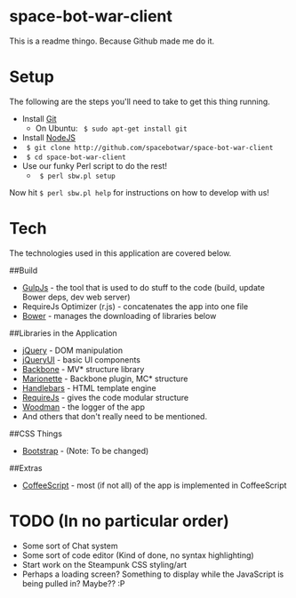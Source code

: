 space-bot-war-client
====================

This is a readme thingo. Because Github made me do it.

Setup
=====

The following are the steps you'll need to take to get this thing running.

- Install [Git](http://git-scm.com)
    - On Ubuntu: ` $ sudo apt-get install git`
- Install [NodeJS](http://nodejs.org)
- ` $ git clone http://github.com/spacebotwar/space-bot-war-client`
- ` $ cd space-bot-war-client`
- Use our funky Perl script to do the rest!
    - ` $ perl sbw.pl setup`

Now hit ` $ perl sbw.pl help ` for instructions on how to develop with us!


Tech
====

The technologies used in this application are covered below.

##Build
- [GulpJs](http://gulpjs.com/) - the tool that is used to  do stuff to the code (build, update Bower deps, dev web server)
- RequireJs Optimizer (r.js) - concatenates the app into one file
- [Bower](http://bower.io/) - manages the downloading of libraries below

##Libraries in the Application
- [jQuery](http://jquery.org) - DOM manipulation
- [jQueryUI](http://jqueryui.com/) - basic UI components
- [Backbone](http://backbonejs.org/) - MV* structure library
- [Marionette](http://marionettejs.com/) - Backbone plugin, MC* structure
- [Handlebars](http://handlebarsjs.com/) - HTML template engine
- [RequireJs](http://requirejs.org/) - gives the code modular structure
- [Woodman](http://joshfire.github.io/woodman/index.html) - the logger of the app
- And others that don't really need to be mentioned.

##CSS Things
- [Bootstrap](http://getbootstrap.com/) - (Note: To be changed)

##Extras
- [CoffeeScript](http://coffeescript.org/) - most (if not all) of the app is implemented in CoffeeScript


TODO (In no particular order)
===========================
- Some sort of Chat system
- Some sort of code editor (Kind of done, no syntax highlighting)
- Start work on the Steampunk CSS styling/art
- Perhaps a loading screen? Something to display while the JavaScript is
being pulled in? Maybe?? :P
